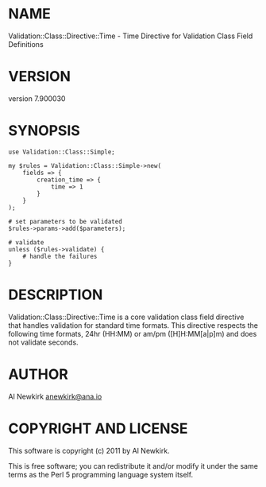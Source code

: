 # NAME

Validation::Class::Directive::Time - Time Directive for Validation Class Field Definitions

# VERSION

version 7.900030

# SYNOPSIS

    use Validation::Class::Simple;

    my $rules = Validation::Class::Simple->new(
        fields => {
            creation_time => {
                time => 1
            }
        }
    );

    # set parameters to be validated
    $rules->params->add($parameters);

    # validate
    unless ($rules->validate) {
        # handle the failures
    }

# DESCRIPTION

Validation::Class::Directive::Time is a core validation class field directive
that handles validation for standard time formats. This directive respects the
following time formats, 24hr (HH:MM) or am/pm (\[H\]H:MM\[a|p\]m) and does not
validate seconds.

# AUTHOR

Al Newkirk <anewkirk@ana.io>

# COPYRIGHT AND LICENSE

This software is copyright (c) 2011 by Al Newkirk.

This is free software; you can redistribute it and/or modify it under
the same terms as the Perl 5 programming language system itself.
